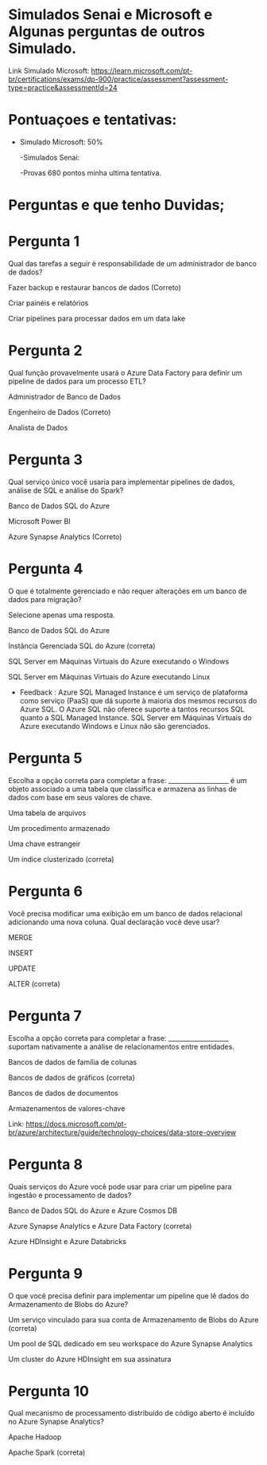 # Simulados Senai e Microsoft e Algunas perguntas de outros Simulado.

Link Simulado Microsoft: https://learn.microsoft.com/pt-br/certifications/exams/dp-900/practice/assessment?assessment-type=practice&assessmentId=24


# Pontuaçoes e tentativas:

- Simulado Microsoft: 50%  </p>
-Simulados Senai: </p>
-Provas 680 pontos minha ultima tentativa. </p>

# Perguntas e que tenho Duvidas;

# Pergunta 1

Qual das tarefas a seguir é responsabilidade de um administrador de banco de dados?

Fazer backup e restaurar bancos de dados (Correto) </P>
Criar painéis e relatórios </P>
Criar pipelines para processar dados em um data lake </P>

# Pergunta 2

Qual função provavelmente usará o Azure Data Factory para definir um pipeline de dados para um
processo ETL?

Administrador de Banco de Dados </P>
Engenheiro de Dados (Correto) </P>
Analista de Dados </P>

# Pergunta 3

Qual serviço único você usaria para implementar pipelines de dados, análise de SQL e análise do
Spark?

Banco de Dados SQL do Azure </P>
Microsoft Power BI </P>
Azure Synapse Analytics (Correto) </P>

# Pergunta 4

O que é totalmente gerenciado e não requer alterações em um banco de dados para migração?

Selecione apenas uma resposta.

Banco de Dados SQL do Azure </P>
Instância Gerenciada SQL do Azure (correta) </P>
SQL Server em Máquinas Virtuais do Azure executando o Windows </P>
SQL Server em Máquinas Virtuais do Azure executando Linux </P>

- Feedback : Azure SQL Managed Instance é um serviço de plataforma como serviço (PaaS) que dá suporte à maioria dos mesmos recursos do Azure SQL. O Azure SQL não oferece suporte a tantos recursos SQL quanto a SQL Managed Instance. SQL Server em Máquinas Virtuais do Azure executando Windows e Linux não são gerenciados.

# Pergunta 5

Escolha a opção correta para completar a frase: ___________________ é um objeto associado a uma tabela que classifica e armazena as linhas de dados com base em seus valores de chave.

Uma tabela de arquivos  </p>
Um procedimento armazenado  </p>  </p>
Uma chave estrangeir  </p>
Um índice clusterizado (correta) </p>


# Pergunta 6

Você precisa modificar uma exibição em um banco de dados relacional adicionando uma nova coluna. Qual declaração você deve usar?

MERGE </p>
INSERT  </p>
UPDATE </p>
ALTER  (correta) </p>

# Pergunta 7

Escolha a opção correta para completar a frase: ___________________ suportam nativamente a análise de relacionamentos entre entidades.

Bancos de dados de família de colunas
 
Bancos de dados de gráficos (correta) </p>
Bancos de dados de documentos </p>
Armazenamentos de valores-chave </p>


Link: https://docs.microsoft.com/pt-br/azure/architecture/guide/technology-choices/data-store-overview


# Pergunta 8

Quais serviços do Azure você pode usar para criar um pipeline para ingestão e processamento de dados?

Banco de Dados SQL do Azure e Azure Cosmos DB </p>
Azure Synapse Analytics e Azure Data Factory (correta) </p>
Azure HDInsight e Azure Databricks </p>

# Pergunta 9

O que você precisa definir para implementar um pipeline que lê dados do Armazenamento de Blobs do Azure?

Um serviço vinculado para sua conta de Armazenamento de Blobs do Azure (correta)  </p>
Um pool de SQL dedicado em seu workspace do Azure Synapse Analytics </p>
Um cluster do Azure HDInsight em sua assinatura </p>

# Pergunta 10

Qual mecanismo de processamento distribuído de código aberto é incluído no Azure Synapse Analytics?

Apache Hadoop </p>
Apache Spark (correta) </p>
